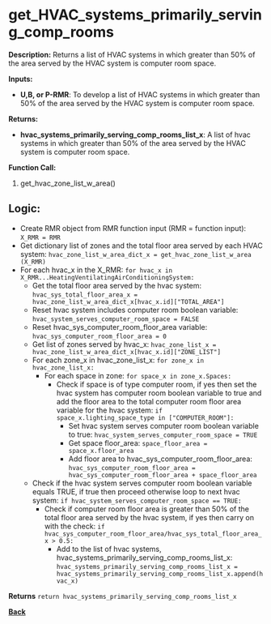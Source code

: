 # get_HVAC_systems_primarily_serving_comp_rooms  

**Description:** Returns a list of HVAC systems in which greater than 50% of the area served by the HVAC system is computer room space.  

**Inputs:**  
- **U,B, or P-RMR**: To develop a list of HVAC systems in which greater than 50% of the area served by the HVAC system is computer room space.    

**Returns:**  
- **hvac_systems_primarily_serving_comp_rooms_list_x**: A list of hvac systems in which greater than 50% of the area served by the HVAC system is computer room space.    
 
**Function Call:**  

1. get_hvac_zone_list_w_area()  

## Logic:   
- Create RMR object from RMR function input (RMR = function input): `X_RMR = RMR`
- Get dictionary list of zones and the total floor area served by each HVAC system: `hvac_zone_list_w_area_dict_x = get_hvac_zone_list_w_area (X_RMR)`
- For each hvac_x in the X_RMR: `for hvac_x in X_RMR...HeatingVentilatingAirConditioningSystem:`
    - Get the total floor area served by the hvac system: `hvac_sys_total_floor_area_x = hvac_zone_list_w_area_dict_x[hvac_x.id]["TOTAL_AREA"]`
    - Reset hvac system includes computer room boolean variable: `hvac_system_serves_computer_room_space = FALSE` 
    - Reset hvac_sys_computer_room_floor_area variable: `hvac_sys_computer_room_floor_area = 0`
    - Get list of zones served by hvac_x: `hvac_zone_list_x = hvac_zone_list_w_area_dict_x[hvac_x.id]["ZONE_LIST"]`
    - For each zone_x in hvac_zone_list_x: `for zone_x in hvac_zone_list_x:`
        - For each space in zone: `for space_x in zone_x.Spaces:`        
            - Check if space is of type computer room, if yes then set the hvac system has computer room boolean variable to true and add the floor area to the total computer room floor area variable for the hvac system: `if space_x.lighting_space_type in ["COMPUTER_ROOM"]:`
                - Set hvac system serves computer room boolean variable to true: `hvac_system_serves_computer_room_space = TRUE`
                - Get space floor_area: `space_floor_area = space_x.floor_area`
                - Add floor area to hvac_sys_computer_room_floor_area: `hvac_sys_computer_room_floor_area = hvac_sys_computer_room_floor_area + space_floor_area`   
    - Check if the hvac system serves computer room boolean variable equals TRUE, if true then proceed otherwise loop to next hvac system: `if hvac_system_serves_computer_room_space == TRUE:`
        - Check if computer room floor area is greater than 50% of the total floor area served by the hvac system, if yes then carry on with the check: `if hvac_sys_computer_room_floor_area/hvac_sys_total_floor_area_x > 0.5:` 
            - Add to the list of hvac systems, hvac_systems_primarily_serving_comp_rooms_list_x: `hvac_systems_primarily_serving_comp_rooms_list_x = hvac_systems_primarily_serving_comp_rooms_list_x.append(hvac_x)`          

**Returns** `return hvac_systems_primarily_serving_comp_rooms_list_x`

**[Back](../_toc.md)**